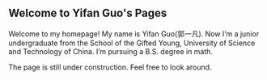 ## Welcome to Yifan Guo's Pages

Welcome to my homepage! My name is Yifan Guo(郭一凡). Now I’m a junior undergraduate from the School of the Gifted Young, University of Science and Technology of China. I’m pursuing a B.S. degree in math.

The page is still under construction. Feel free to look around.
